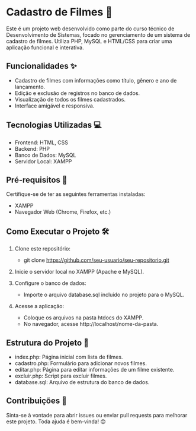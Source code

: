 # Cadastro de Filmes 🎥

Este é um projeto web desenvolvido como parte do curso técnico de Desenvolvimento de Sistemas, focado no gerenciamento de um sistema de cadastro de filmes. Utiliza PHP, MySQL e HTML/CSS para criar uma aplicação funcional e interativa.

## Funcionalidades ✨

- Cadastro de filmes com informações como título, gênero e ano de lançamento.
- Edição e exclusão de registros no banco de dados.
- Visualização de todos os filmes cadastrados.
- Interface amigável e responsiva.
  
## Tecnologias Utilizadas 💻

- Frontend: HTML, CSS
- Backend: PHP
- Banco de Dados: MySQL
- Servidor Local: XAMPP

## Pré-requisitos 🚀
Certifique-se de ter as seguintes ferramentas instaladas:

- XAMPP
- Navegador Web (Chrome, Firefox, etc.)

## Como Executar o Projeto 🛠️
1. Clone este repositório:

    - git clone https://github.com/seu-usuario/seu-repositorio.git

2. Inicie o servidor local no XAMPP (Apache e MySQL).

3. Configure o banco de dados:

    - Importe o arquivo database.sql incluído no projeto para o MySQL.

4. Acesse a aplicação:

    - Coloque os arquivos na pasta htdocs do XAMPP.
    - No navegador, acesse http://localhost/nome-da-pasta.

## Estrutura do Projeto 📁

- index.php: Página inicial com lista de filmes.
- cadastro.php: Formulário para adicionar novos filmes.
- editar.php: Página para editar informações de um filme existente.
- excluir.php: Script para excluir filmes.
- database.sql: Arquivo de estrutura do banco de dados.

## Contribuições 🤝
Sinta-se à vontade para abrir issues ou enviar pull requests para melhorar este projeto. Toda ajuda é bem-vinda! 😊

